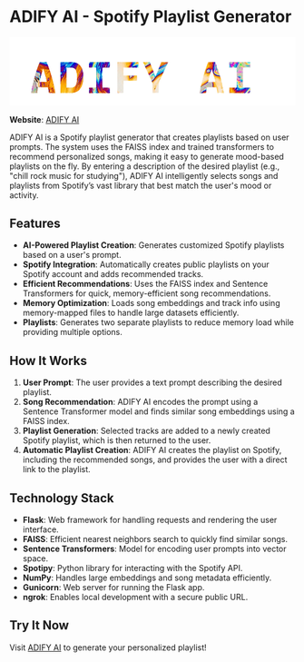 # ADIFY AI - Spotify Playlist Generator

![ADIFY AI Logo](assets/logo.png)

**Website**: [ADIFY AI](http://adify.pro/)

ADIFY AI is a Spotify playlist generator that creates playlists based on user prompts. The system uses the FAISS index and trained transformers to recommend personalized songs, making it easy to generate mood-based playlists on the fly. By entering a description of the desired playlist (e.g., "chill rock music for studying"), ADIFY AI intelligently selects songs and playlists from Spotify’s vast library that best match the user's mood or activity.

## Features
- **AI-Powered Playlist Creation**: Generates customized Spotify playlists based on a user's prompt.
- **Spotify Integration**: Automatically creates public playlists on your Spotify account and adds recommended tracks.
- **Efficient Recommendations**: Uses the FAISS index and Sentence Transformers for quick, memory-efficient song recommendations.
- **Memory Optimization**: Loads song embeddings and track info using memory-mapped files to handle large datasets efficiently.
- **Playlists**: Generates two separate playlists to reduce memory load while providing multiple options.

## How It Works
1. **User Prompt**: The user provides a text prompt describing the desired playlist.
2. **Song Recommendation**: ADIFY AI encodes the prompt using a Sentence Transformer model and finds similar song embeddings using a FAISS index.
3. **Playlist Generation**: Selected tracks are added to a newly created Spotify playlist, which is then returned to the user.
4. **Automatic Playlist Creation**: ADIFY AI creates the playlist on Spotify, including the recommended songs, and provides the user with a direct link to the playlist.

## Technology Stack
- **Flask**: Web framework for handling requests and rendering the user interface.
- **FAISS**: Efficient nearest neighbors search to quickly find similar songs.
- **Sentence Transformers**: Model for encoding user prompts into vector space.
- **Spotipy**: Python library for interacting with the Spotify API.
- **NumPy**: Handles large embeddings and song metadata efficiently.
- **Gunicorn**: Web server for running the Flask app.
- **ngrok**: Enables local development with a secure public URL.

## Try It Now
Visit [ADIFY AI](http://adify.pro/) to generate your personalized playlist!
